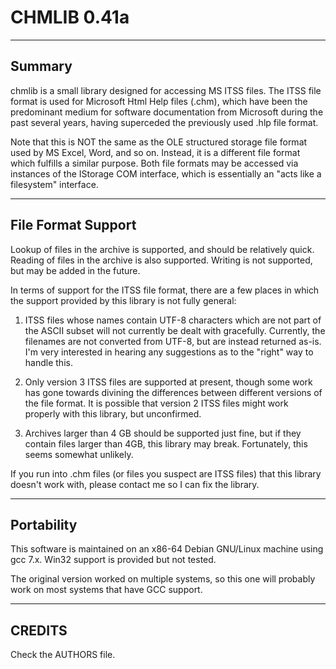 CHMLIB 0.41a
============

-------
Summary
-------
chmlib is a small library designed for accessing MS ITSS files.  The ITSS file
format is used for Microsoft Html Help files (.chm), which have been the
predominant medium for software documentation from Microsoft during the past
several years, having superceded the previously used .hlp file format.

Note that this is NOT the same as the OLE structured storage file format used
by MS Excel, Word, and so on.  Instead, it is a different file format which
fulfills a similar purpose.  Both file formats may be accessed via instances
of the IStorage COM interface, which is essentially an "acts like a
filesystem" interface.

-------
File Format Support
-------

Lookup of files in the archive is supported, and should be relatively quick.
Reading of files in the archive is also supported.
Writing is not supported, but may be added in the future.

In terms of support for the ITSS file format, there are a few places in which
the support provided by this library is not fully general:

1. ITSS files whose names contain UTF-8 characters which are not part of the
   ASCII subset will not currently be dealt with gracefully.  Currently, the
   filenames are not converted from UTF-8, but are instead returned as-is.  I'm
   very interested in hearing any suggestions as to the "right" way to handle
   this.

2. Only version 3 ITSS files are supported at present, though some work has
   gone towards divining the differences between different versions of the
   file format.  It is possible that version 2 ITSS files might work properly
   with this library, but unconfirmed.

3. Archives larger than 4 GB should be supported just fine, but if they
   contain files larger than 4GB, this library may break.  Fortunately, this
   seems somewhat unlikely.

If you run into .chm files (or files you suspect are ITSS files) that this
library doesn't work with, please contact me so I can fix the library.

-------
Portability
-------

This software is maintained on an x86-64 Debian GNU/Linux machine using gcc
7.x. Win32 support is provided but not tested.

The original version worked on multiple systems, so this one will probably 
work on most systems that have GCC support.

-------
CREDITS
-------

Check the AUTHORS file.

